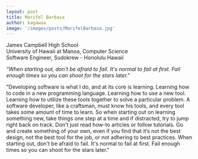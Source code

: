 ```yaml
---
layout: post
title: Marifel Barbasa
author: kagawaa
image: '/images/posts/MarifelBarbasa.jpg'
---
```


James Campbell High School  
University of Hawaii at Manoa, Computer Science  
Software Engineer, Sudokrew - Honolulu Hawaii  

*“When starting out, don't be afraid to fail.  It's normal to fail at first.  Fail enough times so you can shoot for the stars later."*

"Developing software is what I do, and at its core is learning.  Learning how to code in a new programming language.  Learning how to use a new tool.  Learning how to utilize these tools together to solve a particular problem.  A software developer, like a craftsman, must know his tools, and every tool takes some amount of time to learn.  So when starting out on learning something new, take things one step at a time and if distracted, try to jump right back on track.  Don't just read how-to articles or follow tutorials.  Go and create something of your own, even if you find that it’s not the best design, not the best tool for the job, or not adhering to best practices.  When starting out, don't be afraid to fail.  It's normal to fail at first.  Fail enough times so you can shoot for the stars later."
